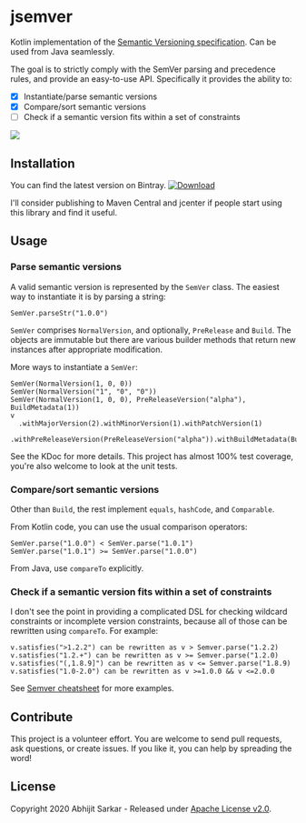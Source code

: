 # jsemver

Kotlin implementation of the [Semantic Versioning specification](https://semver.org/). Can be used from Java seamlessly.

The goal is to strictly comply with the SemVer parsing and precedence rules, and provide an easy-to-use API.
Specifically it provides the ability to:
                                                                                                             
 - [x] Instantiate/parse semantic versions
 - [x] Compare/sort semantic versions
 - [ ] Check if a semantic version fits within a set of constraints

[![](https://github.com/asarkar/jsemver/workflows/CI%20Pipeline/badge.svg)](https://github.com/asarkar/jsemver/actions?query=workflow%3A%22CI+Pipeline%22)

## Installation

You can find the latest version on Bintray. [ ![Download](https://api.bintray.com/packages/asarkar/mvn/com.asarkar%3Ajsemver/images/download.svg) ](https://bintray.com/asarkar/mvn/com.asarkar%3Ajsemver/_latestVersion)

I'll consider publishing to Maven Central and jcenter if people start using this library and find it useful.

## Usage

### Parse semantic versions

A valid semantic version is represented by the `SemVer` class. The easiest way to instantiate it is by parsing a string:
```
SemVer.parseStr("1.0.0")
```

`SemVer` comprises `NormalVersion`, and optionally, `PreRelease` and `Build`. The objects are immutable but there are 
various builder methods that return new instances after appropriate modification.

More ways to instantiate a `SemVer`:
```
SemVer(NormalVersion(1, 0, 0))
SemVer(NormalVersion("1", "0", "0"))
SemVer(NormalVersion(1, 0, 0), PreReleaseVersion("alpha"), BuildMetadata(1))
v
  .withMajorVersion(2).withMinorVersion(1).withPatchVersion(1)
  .withPreReleaseVersion(PreReleaseVersion("alpha")).withBuildMetadata(BuildMetadata("001"))
```
See the KDoc for more details. This project has almost 100% test coverage, you're also welcome to look at the unit tests.

### Compare/sort semantic versions

Other than `Build`, the rest implement `equals`, `hashCode`, and `Comparable`.

From Kotlin code, you can use the usual comparison operators:
```
SemVer.parse("1.0.0") < SemVer.parse("1.0.1")
SemVer.parse("1.0.1") >= SemVer.parse("1.0.0")
```
From Java, use `compareTo` explicitly.

### Check if a semantic version fits within a set of constraints

I don't see the point in providing a complicated DSL for checking wildcard constraints or incomplete version
constraints, because all of those can be rewritten using `compareTo`. For example:
```
v.satisfies(">1.2.2") can be rewritten as v > Semver.parse("1.2.2)
v.satisfies("1.2.+") can be rewritten as v >= Semver.parse("1.2.0)
v.satisfies("(,1.8.9]") can be rewritten as v <= Semver.parse("1.8.9)
v.satisfies("1.0-2.0") can be rewritten as v >=1.0.0 && v <=2.0.0
``` 

See [Semver cheatsheet](https://devhints.io/semver) for more examples.

## Contribute

This project is a volunteer effort. You are welcome to send pull requests, ask questions, or create issues.
If you like it, you can help by spreading the word!

## License

Copyright 2020 Abhijit Sarkar - Released under [Apache License v2.0](LICENSE).
